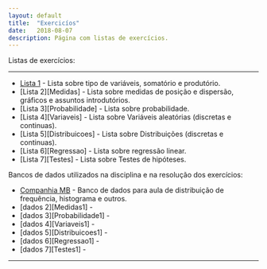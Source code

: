 ```yaml
---
layout: default
title:  "Exercicíos"
date:   2018-08-07
description: Página com listas de exercícios.
---
```



<p class="intro">Listas de exercícios:</p>

---

* [Lista 1][Introducao] - Lista sobre tipo de variáveis, somatório e produtório.
* [Lista 2][Medidas] - Lista sobre medidas de posição e dispersão, gráficos e assuntos introdutórios.
* [Lista 3][Probabilidade] - Lista sobre probabilidade.
* [Lista 4][Variaveis] - Lista sobre Variáveis aleatórias (discretas e continuas).
* [Lista 5][Distribuicoes] - Lista sobre Distribuições (discretas e continuas).
* [Lista 6][Regressao] - Lista sobre regressão linear.
* [Lista 7][Testes] - Lista sobre Testes de hipóteses.

<p class="intro">Bancos de dados utilizados na disciplina e na resolução dos exercícios:</p>

* [Companhia MB][descritiva1] - Banco de dados para aula de distribuição de frequência, histograma e outros.
* [dados 2][Medidas1] - 
* [dados 3][Probabilidade1] - 
* [dados 4][Variaveis1] - 
* [dados 5][Distribuicoes1] - 
* [dados 6][Regressao1] - 
* [dados 7][Testes1] - 

---

[Introducao]:https://rawgit.com/maf105/Lista1/master/Lista1.pdf   
[descritiva1]:https://rawgit.com/maf105/maf105.github.io/master/Aulas_MAF105/Aula1/CompanhiaMB.xlsx